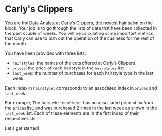 # Carly's Clippers
You are the Data Analyst at Carly’s Clippers, the newest hair salon on the block. Your job is to go through the lists of data 
that have been collected in the past couple of weeks. You will be calculating some important metrics that Carly can use to 
plan out the operation of the business for the rest of the month.

You have been provided with three lists:

- `hairstyles`: the names of the cuts offered at Carly’s Clippers.
- `prices`: the price of each hairstyle in the `hairstyles` list.
- `last_week`: the number of purchases for each hairstyle type in the last week.

Each index in `hairstyles` corresponds to an associated index in `prices` and `last_week`.

For example, The hairstyle `"bouffant"` has an associated price of `30` from the `prices` list, and was purchased 2 times in the last week 
as shown in the `last_week` list. Each of these elements are in the first index of their respective lists.

Let’s get started!
